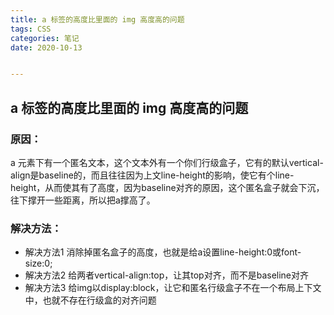 ```yaml
---
title: a 标签的高度比里面的 img 高度高的问题
tags: CSS
categories: 笔记
date: 2020-10-13  


---
```


## a 标签的高度比里面的 img 高度高的问题



### 原因：

a 元素下有一个匿名文本，这个文本外有一个你们行级盒子，它有的默认vertical-align是baseline的，而且往往因为上文line-height的影响，使它有个line-height，从而使其有了高度，因为baseline对齐的原因，这个匿名盒子就会下沉，往下撑开一些距离，所以把a撑高了。

### 解决方法：

- 解决方法1  消除掉匿名盒子的高度，也就是给a设置line-height:0或font-size:0;
- 解决方法2 给两者vertical-align:top，让其top对齐，而不是baseline对齐
- 解决方法3 给img以display:block，让它和匿名行级盒子不在一个布局上下文中，也就不存在行级盒的对齐问题